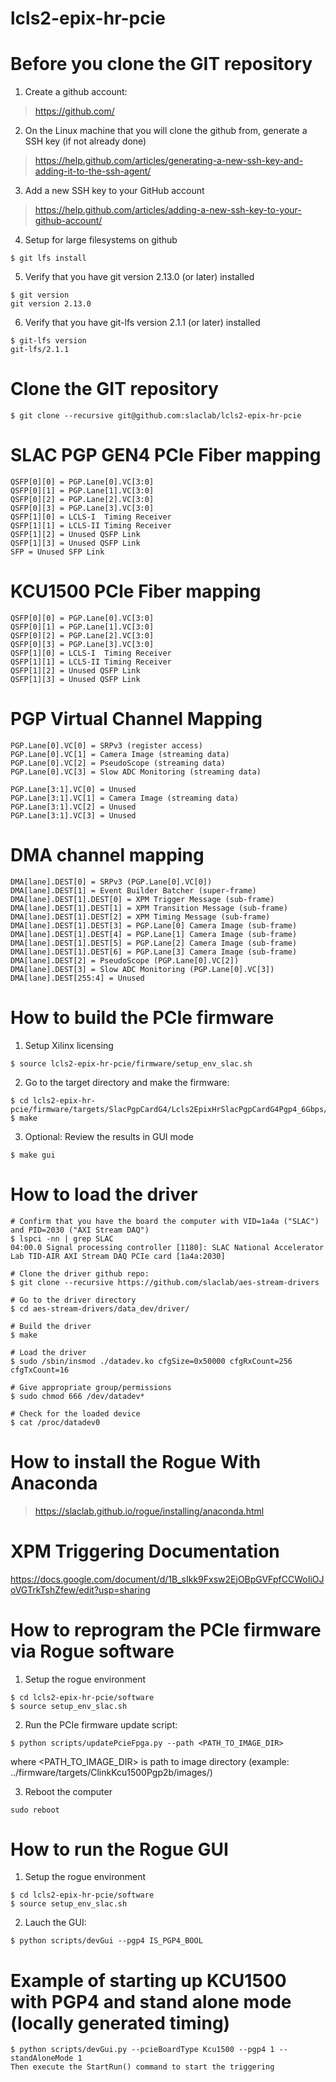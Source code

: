 # lcls2-epix-hr-pcie

<!--- ######################################################## -->

# Before you clone the GIT repository

1) Create a github account:
> https://github.com/

2) On the Linux machine that you will clone the github from, generate a SSH key (if not already done)
> https://help.github.com/articles/generating-a-new-ssh-key-and-adding-it-to-the-ssh-agent/

3) Add a new SSH key to your GitHub account
> https://help.github.com/articles/adding-a-new-ssh-key-to-your-github-account/

4) Setup for large filesystems on github

```
$ git lfs install
```

5) Verify that you have git version 2.13.0 (or later) installed 

```
$ git version
git version 2.13.0
```

6) Verify that you have git-lfs version 2.1.1 (or later) installed 

```
$ git-lfs version
git-lfs/2.1.1
```

# Clone the GIT repository

```
$ git clone --recursive git@github.com:slaclab/lcls2-epix-hr-pcie
```

<!--- ######################################################## -->

# SLAC PGP GEN4 PCIe Fiber mapping

```
QSFP[0][0] = PGP.Lane[0].VC[3:0]
QSFP[0][1] = PGP.Lane[1].VC[3:0]
QSFP[0][2] = PGP.Lane[2].VC[3:0]
QSFP[0][3] = PGP.Lane[3].VC[3:0]
QSFP[1][0] = LCLS-I  Timing Receiver
QSFP[1][1] = LCLS-II Timing Receiver
QSFP[1][2] = Unused QSFP Link
QSFP[1][3] = Unused QSFP Link
SFP = Unused SFP Link
```

<!--- ######################################################## -->

# KCU1500 PCIe Fiber mapping

```
QSFP[0][0] = PGP.Lane[0].VC[3:0]
QSFP[0][1] = PGP.Lane[1].VC[3:0]
QSFP[0][2] = PGP.Lane[2].VC[3:0]
QSFP[0][3] = PGP.Lane[3].VC[3:0]
QSFP[1][0] = LCLS-I  Timing Receiver
QSFP[1][1] = LCLS-II Timing Receiver
QSFP[1][2] = Unused QSFP Link
QSFP[1][3] = Unused QSFP Link
```

<!--- ######################################################## -->

# PGP Virtual Channel Mapping

```
PGP.Lane[0].VC[0] = SRPv3 (register access)
PGP.Lane[0].VC[1] = Camera Image (streaming data)
PGP.Lane[0].VC[2] = PseudoScope (streaming data)
PGP.Lane[0].VC[3] = Slow ADC Monitoring (streaming data)

PGP.Lane[3:1].VC[0] = Unused
PGP.Lane[3:1].VC[1] = Camera Image (streaming data)
PGP.Lane[3:1].VC[2] = Unused
PGP.Lane[3:1].VC[3] = Unused
```

<!--- ######################################################## -->

# DMA channel mapping

```
DMA[lane].DEST[0] = SRPv3 (PGP.Lane[0].VC[0])
DMA[lane].DEST[1] = Event Builder Batcher (super-frame)
DMA[lane].DEST[1].DEST[0] = XPM Trigger Message (sub-frame)
DMA[lane].DEST[1].DEST[1] = XPM Transition Message (sub-frame)
DMA[lane].DEST[1].DEST[2] = XPM Timing Message (sub-frame)
DMA[lane].DEST[1].DEST[3] = PGP.Lane[0] Camera Image (sub-frame)
DMA[lane].DEST[1].DEST[4] = PGP.Lane[1] Camera Image (sub-frame)
DMA[lane].DEST[1].DEST[5] = PGP.Lane[2] Camera Image (sub-frame)
DMA[lane].DEST[1].DEST[6] = PGP.Lane[3] Camera Image (sub-frame)
DMA[lane].DEST[2] = PseudoScope (PGP.Lane[0].VC[2])
DMA[lane].DEST[3] = Slow ADC Monitoring (PGP.Lane[0].VC[3])
DMA[lane].DEST[255:4] = Unused
```

<!--- ######################################################## -->

# How to build the PCIe firmware

1) Setup Xilinx licensing
```
$ source lcls2-epix-hr-pcie/firmware/setup_env_slac.sh
```

2) Go to the target directory and make the firmware:
```
$ cd lcls2-epix-hr-pcie/firmware/targets/SlacPgpCardG4/Lcls2EpixHrSlacPgpCardG4Pgp4_6Gbps/
$ make
```

3) Optional: Review the results in GUI mode
```
$ make gui
```

<!--- ######################################################## -->

# How to load the driver

```
# Confirm that you have the board the computer with VID=1a4a ("SLAC") and PID=2030 ("AXI Stream DAQ")
$ lspci -nn | grep SLAC
04:00.0 Signal processing controller [1180]: SLAC National Accelerator Lab TID-AIR AXI Stream DAQ PCIe card [1a4a:2030]

# Clone the driver github repo:
$ git clone --recursive https://github.com/slaclab/aes-stream-drivers

# Go to the driver directory
$ cd aes-stream-drivers/data_dev/driver/

# Build the driver
$ make

# Load the driver
$ sudo /sbin/insmod ./datadev.ko cfgSize=0x50000 cfgRxCount=256 cfgTxCount=16

# Give appropriate group/permissions
$ sudo chmod 666 /dev/datadev*

# Check for the loaded device
$ cat /proc/datadev0

```

<!--- ######################################################## -->

# How to install the Rogue With Anaconda

> https://slaclab.github.io/rogue/installing/anaconda.html

<!--- ######################################################## -->

# XPM Triggering Documentation

https://docs.google.com/document/d/1B_sIkk9Fxsw2EjOBpGVFpfCCWoIiOJoVGTrkTshZfew/edit?usp=sharing

<!--- ######################################################## -->

# How to reprogram the PCIe firmware via Rogue software

1) Setup the rogue environment
```
$ cd lcls2-epix-hr-pcie/software
$ source setup_env_slac.sh
```

2) Run the PCIe firmware update script:
```
$ python scripts/updatePcieFpga.py --path <PATH_TO_IMAGE_DIR>
```
where <PATH_TO_IMAGE_DIR> is path to image directory (example: ../firmware/targets/ClinkKcu1500Pgp2b/images/)

3) Reboot the computer
```
sudo reboot
```

<!--- ######################################################## -->

# How to run the Rogue GUI

1) Setup the rogue environment
```
$ cd lcls2-epix-hr-pcie/software
$ source setup_env_slac.sh
```

2) Lauch the GUI:
```
$ python scripts/devGui --pgp4 IS_PGP4_BOOL
```

# Example of starting up KCU1500 with PGP4 and stand alone mode (locally generated timing)
```
$ python scripts/devGui.py --pcieBoardType Kcu1500 --pgp4 1 --standAloneMode 1
Then execute the StartRun() command to start the triggering
```

<!--- ######################################################## -->

